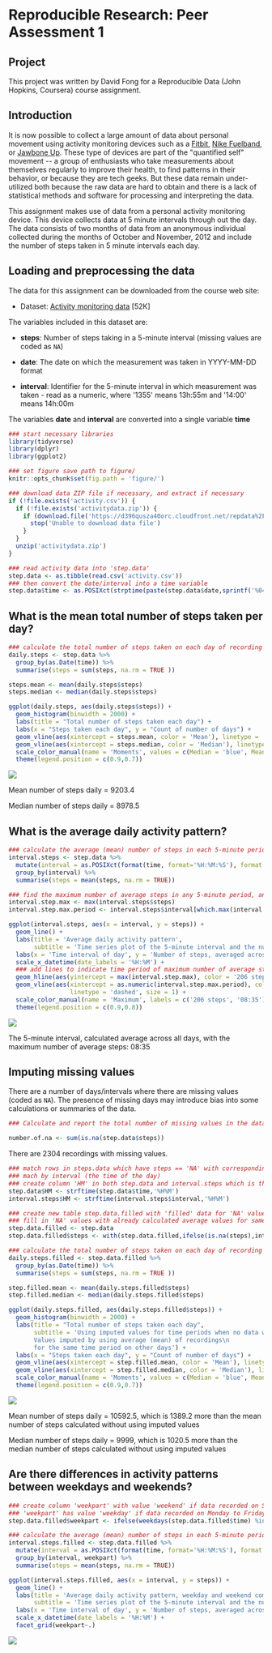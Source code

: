 # Reproducible Research: Peer Assessment 1

## Project

This project was written by David Fong for a
Reproducible Data (John Hopkins, Coursera) course assignment.

## Introduction

It is now possible to collect a large amount of data about personal
movement using activity monitoring devices such as a
[Fitbit](http://www.fitbit.com), [Nike
Fuelband](http://www.nike.com/us/en_us/c/nikeplus-fuelband), or
[Jawbone Up](https://jawbone.com/up). These type of devices are part of
the "quantified self" movement -- a group of enthusiasts who take
measurements about themselves regularly to improve their health, to
find patterns in their behavior, or because they are tech geeks. But
these data remain under-utilized both because the raw data are hard to
obtain and there is a lack of statistical methods and software for
processing and interpreting the data.

This assignment makes use of data from a personal activity monitoring
device. This device collects data at 5 minute intervals through out the
day. The data consists of two months of data from an anonymous
individual collected during the months of October and November, 2012
and include the number of steps taken in 5 minute intervals each day.

## Loading and preprocessing the data

The data for this assignment can be downloaded from the course web
site:

* Dataset: [Activity monitoring data](https://d396qusza40orc.cloudfront.net/repdata%2Fdata%2Factivity.zip) [52K]

The variables included in this dataset are:

* **steps**: Number of steps taking in a 5-minute interval (missing
    values are coded as `NA`)

* **date**: The date on which the measurement was taken in YYYY-MM-DD
    format

* **interval**: Identifier for the 5-minute interval in which
    measurement was taken - read as a numeric, where '1355' means 13h:55m and '14:00' means 14h:00m 

The variables **date** and **interval** are converted into a single variable **time**



```r
### start necessary libraries
library(tidyverse)
library(dplyr)
library(ggplot2)

### set figure save path to figure/
knitr::opts_chunk$set(fig.path = 'figure/')
```


```r
### download data ZIP file if necessary, and extract if necessary
if (!file.exists('activity.csv')) {
  if (!file.exists('activitydata.zip')) {
    if (download.file('https://d396qusza40orc.cloudfront.net/repdata%2Fdata%2Factivity.zip','activitydata.zip')) {
      stop('Unable to download data file')
    }
  }
  unzip('activitydata.zip')
}

### read activity data into 'step.data'
step.data <- as.tibble(read.csv('activity.csv'))
### then convert the date/interval into a time variable
step.data$time <- as.POSIXct(strptime(paste(step.data$date,sprintf('%04d',step.data$interval)),'%Y-%m-%d %H%M'))
```

## What is the mean total number of steps taken per day?


```r
### calculate the total number of steps taken on each day of recording
daily.steps <- step.data %>%
  group_by(as.Date(time)) %>%
  summarise(steps = sum(steps, na.rm = TRUE ))

steps.mean <- mean(daily.steps$steps)
steps.median <- median(daily.steps$steps)

ggplot(daily.steps, aes(daily.steps$steps)) +
  geom_histogram(binwidth = 2000) +
  labs(title = "Total number of steps taken each day") +
  labs(x = "Steps taken each day", y = "Count of number of days") + 
  geom_vline(aes(xintercept = steps.mean, color = 'Mean'), linetype = 'dashed', size = 1) +
  geom_vline(aes(xintercept = steps.median, color = 'Median'), linetype = 'dashed', size = 1) +
  scale_color_manual(name = 'Moments', values = c(Median = 'blue', Mean = 'red')) + 
  theme(legend.position = c(0.9,0.7))
```

![](figure/unnamed-chunk-3-1.png)<!-- -->

Mean number of steps daily = 9203.4

Median number of steps daily = 8978.5

## What is the average daily activity pattern?



```r
### calculate the average (mean) number of steps in each 5-minute period across all days
interval.steps <- step.data %>%
  mutate(interval = as.POSIXct(format(time, format='%H:%M:%S'), format = '%H:%M:%S')) %>%
  group_by(interval) %>%
  summarise(steps = mean(steps, na.rm = TRUE))

### find the maximum number of average steps in any 5-minute period, and find the period
interval.step.max <- max(interval.steps$steps)
interval.step.max.period <- interval.steps$interval[which.max(interval.steps$steps)]

ggplot(interval.steps, aes(x = interval, y = steps)) +
  geom_line() +
  labs(title = 'Average daily activity pattern',
       subtitle = 'Time series plot of the 5-minute interval and the number of steps') +
  labs(x = 'Time interval of day', y = 'Number of steps, averaged across all days') +
  scale_x_datetime(date_labels = '%H:%M') +
  ### add lines to indicate time period of maximum number of average steps
  geom_hline(aes(yintercept = max(interval.step.max), color = '206 steps'), linetype = 'dashed', size = 1) +
  geom_vline(aes(xintercept = as.numeric(interval.step.max.period), color = '08:35'),
                 linetype = 'dashed', size = 1) +
  scale_color_manual(name = 'Maximum', labels = c('206 steps', '08:35'), values = c('red', 'blue')) +
  theme(legend.position = c(0.9,0.8))
```

![](figure/unnamed-chunk-4-1.png)<!-- -->

The 5-minute interval, calculated average across all days, with the maximum number of average steps:
08:35

## Imputing missing values

There are a number of days/intervals where there are missing
values (coded as `NA`). The presence of missing days may introduce
bias into some calculations or summaries of the data.


```r
### Calculate and report the total number of missing values in the dataset

number.of.na <- sum(is.na(step.data$steps))
```

There are 2304 recordings with missing values.


```r
### match rows in steps.data which have steps == 'NA' with corresponding rows in interval.steps
### mach by interval (the time of the day)
### create column 'HM' in both step.data and interval.steps which is the string of the time in HHMM format
step.data$HM <- strftime(step.data$time,'%H%M')
interval.steps$HM <- strftime(interval.steps$interval,'%H%M')

### create new table step.data.filled with 'filled' data for 'NA' values for steps
### fill in 'NA' values with already calculated average values for same 5-minute time period in interval.steps
step.data.filled <- step.data
step.data.filled$steps <- with(step.data.filled,ifelse(is.na(steps),interval.steps[match(HM,interval.steps$HM),]$steps,steps))

### calculate the total number of steps taken on each day of recording
daily.steps.filled <- step.data.filled %>%
  group_by(as.Date(time)) %>%
  summarise(steps = sum(steps, na.rm = TRUE ))

step.filled.mean <- mean(daily.steps.filled$steps)
step.filled.median <- median(daily.steps.filled$steps)

ggplot(daily.steps.filled, aes(daily.steps.filled$steps)) +
  geom_histogram(binwidth = 2000) +
  labs(title = "Total number of steps taken each day",
       subtitle = 'Using imputed values for time periods when no data was recorded\n
       Values imputed by using average (mean) of recordings\n
       for the same time period on other days') +
  labs(x = "Steps taken each day", y = "Count of number of days") + 
  geom_vline(aes(xintercept = step.filled.mean, color = 'Mean'), linetype = 'dashed', size = 1) +
  geom_vline(aes(xintercept = step.filled.median, color = 'Median'), linetype = 'dashed', size = 1) +
  scale_color_manual(name = 'Moments', values = c(Median = 'blue', Mean = 'red')) + 
  theme(legend.position = c(0.9,0.7))
```

![](figure/unnamed-chunk-6-1.png)<!-- -->

Mean number of steps daily = 10592.5, which is 1389.2 more than the mean number of steps calculated without using imputed values

Median number of steps daily = 9999, which is 1020.5 more than the median number of steps calculated without using imputed values


## Are there differences in activity patterns between weekdays and weekends?


```r
### create column 'weekpart' with value 'weekend' if data recorded on Saturday or Sunday.
### 'weekpart' has value 'weekday' if data recorded on Monday to Friday
step.data.filled$weekpart <- ifelse(weekdays(step.data.filled$time) %in% c('Sunday','Saturday'),'weekend','weekday')

### calculate the average (mean) number of steps in each 5-minute period and weekpart (weekend or weekday)
interval.steps.filled <- step.data.filled %>%
  mutate(interval = as.POSIXct(format(time, format='%H:%M:%S'), format = '%H:%M:%S')) %>%
  group_by(interval, weekpart) %>%
  summarise(steps = mean(steps, na.rm = TRUE))

ggplot(interval.steps.filled, aes(x = interval, y = steps)) +
  geom_line() +
  labs(title = 'Average daily activity pattern, weekday and weekend compared',
       subtitle = 'Time series plot of the 5-minute interval and the number of steps\n Using imputed data') +
  labs(x = 'Time interval of day', y = 'Number of steps, averaged across all days') +
  scale_x_datetime(date_labels = '%H:%M') +
  facet_grid(weekpart~.)
```

![](figure/unnamed-chunk-7-1.png)<!-- -->
